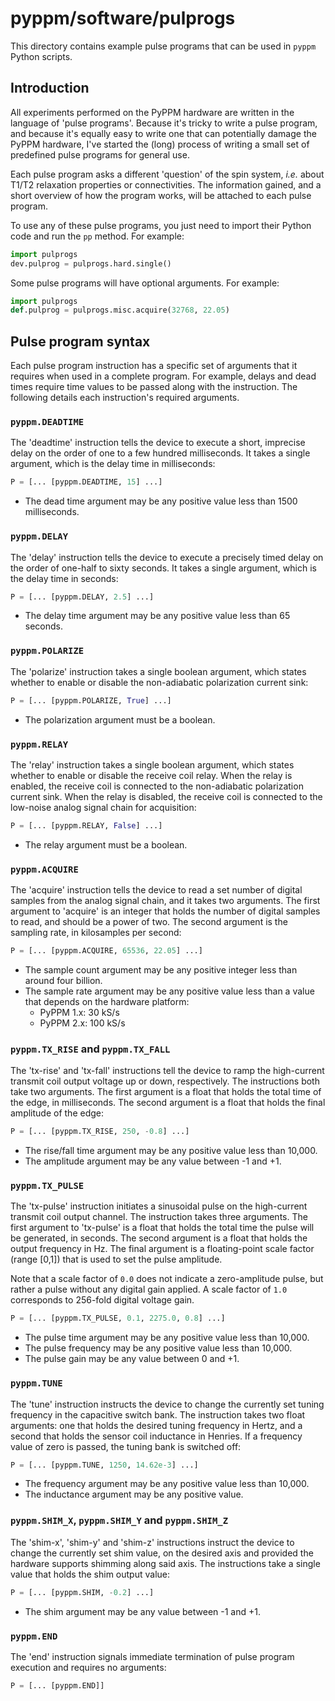 # pyppm/software/pulprogs

This directory contains example pulse programs that can be used in `pyppm`
Python scripts.

## Introduction

All experiments performed on the PyPPM hardware are written in the language of
'pulse programs'. Because it's tricky to write a pulse program, and because
it's equally easy to write one that can potentially damage the PyPPM hardware,
I've started the (long) process of writing a small set of predefined pulse
programs for general use.

Each pulse program asks a different 'question' of the spin system, _i.e._ about
T1/T2 relaxation properties or connectivities. The information gained, and a
short overview of how the program works, will be attached to each pulse
program.

To use any of these pulse programs, you just need to import their Python code
and run the `pp` method. For example:

```python
import pulprogs
dev.pulprog = pulprogs.hard.single()
```

Some pulse programs will have optional arguments. For example:

```python
import pulprogs
def.pulprog = pulprogs.misc.acquire(32768, 22.05)
```

## Pulse program syntax

Each pulse program instruction has a specific set of arguments that it requires
when used in a complete program. For example, delays and dead times require
time values to be passed along with the instruction. The following details
each instruction's required arguments.

### `pyppm.DEADTIME`

The 'deadtime' instruction tells the device to execute a short, imprecise
delay on the order of one to a few hundred milliseconds. It takes a single
argument, which is the delay time in milliseconds:

```python
P = [... [pyppm.DEADTIME, 15] ...]
```

* The dead time argument may be any positive value less than 1500
milliseconds.

### `pyppm.DELAY`

The 'delay' instruction tells the device to execute a precisely timed delay
on the order of one-half to sixty seconds. It takes a single argument, which
is the delay time in seconds:

```python
P = [... [pyppm.DELAY, 2.5] ...]
```

* The delay time argument may be any positive value less than 65 seconds.

### `pyppm.POLARIZE`

The 'polarize' instruction takes a single boolean argument, which states
whether to enable or disable the non-adiabatic polarization current sink:

```python
P = [... [pyppm.POLARIZE, True] ...]
```

* The polarization argument must be a boolean.

### `pyppm.RELAY`

The 'relay' instruction takes a single boolean argument, which states
whether to enable or disable the receive coil relay. When the relay is
enabled, the receive coil is connected to the non-adiabatic polarization
current sink. When the relay is disabled, the receive coil is connected
to the low-noise analog signal chain for acquisition:

```python
P = [... [pyppm.RELAY, False] ...]
```

* The relay argument must be a boolean.

### `pyppm.ACQUIRE`

The 'acquire' instruction tells the device to read a set number of digital
samples from the analog signal chain, and it takes two arguments. The first
argument to 'acquire' is an integer that holds the number of digital samples
to read, and should be a power of two. The second argument is the sampling
rate, in kilosamples per second:

```python
P = [... [pyppm.ACQUIRE, 65536, 22.05] ...]
```

* The sample count argument may be any positive integer less than around
four billion.
* The sample rate argument may be any positive value less than a value that
depends on the hardware platform:
  * PyPPM 1.x: 30 kS/s
  * PyPPM 2.x: 100 kS/s

### `pyppm.TX_RISE` and `pyppm.TX_FALL`

The 'tx-rise' and 'tx-fall' instructions tell the device to ramp the
high-current transmit coil output voltage up or down, respectively. The
instructions both take two arguments. The first argument is a float that
holds the total time of the edge, in milliseconds. The second argument is
a float that holds the final amplitude of the edge:

```python
P = [... [pyppm.TX_RISE, 250, -0.8] ...]
```

* The rise/fall time argument may be any positive value less than 10,000.
* The amplitude argument may be any value between -1 and +1.

### `pyppm.TX_PULSE`

The 'tx-pulse' instruction initiates a sinusoidal pulse on the high-current
transmit coil output channel. The instruction takes three arguments. The
first argument to 'tx-pulse' is a float that holds the total time the pulse
will be generated, in seconds. The second argument is a float that holds the
output frequency in Hz. The final argument is a floating-point scale factor
(range [0,1]) that is used to set the pulse amplitude.

Note that a scale factor of `0.0` does not indicate a zero-amplitude pulse,
but rather a pulse without any digital gain applied. A scale factor of `1.0`
corresponds to 256-fold digital voltage gain.

```python
P = [... [pyppm.TX_PULSE, 0.1, 2275.0, 0.8] ...]
```

* The pulse time argument may be any positive value less than 10,000.
* The pulse frequency may be any positive value less than 10,000.
* The pulse gain may be any value between 0 and +1.

### `pyppm.TUNE`

The 'tune' instruction instructs the device to change the currently set
tuning frequency in the capacitive switch bank. The instruction takes two
float arguments: one that holds the desired tuning frequency in Hertz, and
a second that holds the sensor coil inductance in Henries. If a frequency
value of zero is passed, the tuning bank is switched off:

```python
P = [... [pyppm.TUNE, 1250, 14.62e-3] ...]
```

* The frequency argument may be any positive value less than 10,000.
* The inductance argument may be any positive value.

### `pyppm.SHIM_X`, `pyppm.SHIM_Y` and `pyppm.SHIM_Z`

The 'shim-x', 'shim-y' and 'shim-z' instructions instruct the device to change
the currently set shim value, on the desired axis and provided the hardware
supports shimming along said axis. The instructions take a single value that
holds the shim output value:

```python
P = [... [pyppm.SHIM, -0.2] ...]
```

* The shim argument may be any value between -1 and +1.

### `pyppm.END`

The 'end' instruction signals immediate termination of pulse program execution
and requires no arguments:

```python
P = [... [pyppm.END]]
```

